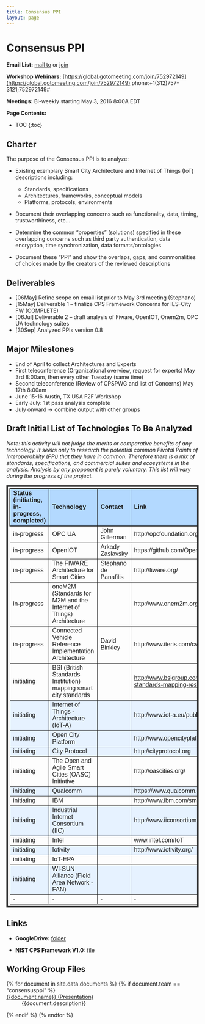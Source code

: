 ```yaml
---
title: Consensus PPI
layout: page
---
```




# Consensus PPI
**Email List:** [mail to](mailto:scf_consenusppi@nist.gov) or [join](mailto:scf_consenusppi-join@nist.gov) 

**Workshop Webinars:** [https://global.gotomeeting.com/join/752972149](https://global.gotomeeting.com/join/752972149) phone:+1(312)757-3121;752972149#

**Meetings:** Bi-weekly starting May 3, 2016 8:00A EDT

**Page Contents:**

* TOC
{:toc}


## Charter

The purpose of the Consensus PPI is to analyze:

* Existing exemplary Smart City Architecture and Internet of Things (IoT) descriptions including:
	* Standards, specifications
	* Architectures, frameworks, conceptual models
    * Platforms, protocols, environments 

* Document their overlapping concerns such as functionality, data, timing, trustworthiness, etc…

* Determine the common “properties” (solutions) specified in these overlapping concerns such as third party authentication, data encryption, time synchronization, data formats/ontologies

* Document these “PPI” and show the overlaps, gaps, and commonalities of choices made by the creators of the reviewed descriptions

## Deliverables

  * [06May] Refine scope on email list prior to May 3rd meeting (Stephano)
  * [15May] Deliverable 1 – finalize CPS Framework Concerns for IES-City FW (COMPLETE)
  * [06Jul] Deliverable 2 – draft analysis of Fiware, OpenIOT, Onem2m, OPC UA technology suites
  * [30Sep] Analyzed PPIs version 0.8

## Major Milestones

  * End of April to collect Architectures and Experts
  * First teleconference (Organizational overview, request for experts) May 3rd 8:00am, then every other Tuesday (same time)
  * Second teleconference (Review of CPSPWG and list of Concerns) May 17th 8:00am
  * June 15-16 Austin, TX USA F2F Workshop
  * Early July: 1st pass analysis complete
  * July onward -> combine output with other groups

## Draft Initial List of Technologies To Be Analyzed

*Note: this activity will not judge the merits or comparative benefits of any technology. It seeks only to research the potential common Pivotal Points of Interoperability (PPI) that they have in common. Therefore there is a mix of standards, specifications, and commercial suites and ecosystems in the analysis. Analysis by any proponent is purely voluntary. This list will vary during the progress of the project.*

<table style="padding:4px;border-collapse: collapse;border:solid 4px;width:100%;font-family:Arial, Helvetica, sans-serif">
  <tr style="border:solid 2px;background-color:#b3d9ff;font-weight: bold">
    <td >Status (initiating, in-progress, completed)</td>
    <td style="border:solid 1px">Technology</td>	<td style="border:solid 1px">Contact</td>
	<td style="border:solid 1px">Link</td>
  </tr>
  <tr>
    <td style="border:solid 1px">in-progress</td>
    <td style="border:solid 1px">OPC UA</td>	
    <td style="border:solid 1px">John Gillerman</td>
	<td style="border:solid 1px"><a ref="http://opcfoundation.org/about/opc-technologies/opc-ua/">http://opcfoundation.org/about/opc-technologies/opc-ua/</a></td>
  </tr>
  <tr>
    <td style="border:solid 1px">in-progress</td>
    <td style="border:solid 1px">OpenIOT</td>	
    <td style="border:solid 1px">Arkady Zaslavsky</td>
	<td style="border:solid 1px"><a ref="https://github.com/OpenIotOrg/openiot">https://github.com/OpenIotOrg/openiot</a></td>
  </tr>
  <tr>
    <td style="border:solid 1px">in-progress</td>
    <td style="border:solid 1px">The FIWARE Architecture for Smart Cities</td>
    <td style="border:solid 1px">Stephano de Panafilis</td>
	<td style="border:solid 1px"><a ref="http://fiware.org/">http://fiware.org/</a></td>
  </tr>
  <tr>
    <td style="border:solid 1px">in-progress</td>
    <td style="border:solid 1px">oneM2M (Standards for M2M and the Internet of Things) Architecture</td>
    <td style="border:solid 1px"></td>
	<td style="border:solid 1px"><a ref="http://www.onem2m.org/technical/published-documents">http://www.onem2m.org/technical/published-documents</a></td>
  </tr>
  <tr>
    <td style="border:solid 1px">in-progress</td>
    <td style="border:solid 1px">Connected Vehicle Reference Implementation Architecture</td>
    <td style="border:solid 1px">David Binkley</td>
	<td style="border:solid 1px"><a ref="http://www.iteris.com/cvria/">http://www.iteris.com/cvria/</a></td>
  </tr>
  <tr>
    <td style="border:solid 1px">initiating</td>
    <td style="border:solid 1px">BSI (British Standards Institution) mapping smart city standards</td>
    <td style="border:solid 1px"></td>
	<td style="border:solid 1px"><a href="http://www.bsigroup.com/en-GB/smart-cities/smart-cities-standards-mapping-research-and-modelling/">http://www.bsigroup.com/en-GB/smart-cities/smart-cities-standards-mapping-research-and-modelling/</a></td>
  </tr>
  <tr style="background-color:#e6f2ff">
    <td style="border:solid 1px">initiating</td>
    <td style="border:solid 1px">Internet of Things - Architecture (IoT-A)</td>
    <td style="border:solid 1px"></td>
	<td style="border:solid 1px"><a ref="http://www.iot-a.eu/public/public-documents">http://www.iot-a.eu/public/public-documents</a></td>
  </tr>
  <tr style="background-color:#e6f2ff">
    <td style="border:solid 1px">initiating</td>
    <td style="border:solid 1px">Open City Platform</td>
    <td style="border:solid 1px"></td>
	<td style="border:solid 1px"><a ref="http://www.opencityplatform.eu/">http://www.opencityplatform.eu/</a></td>
  </tr>
  <tr style="background-color:#e6f2ff">
    <td style="border:solid 1px">initiating</td>
    <td style="border:solid 1px">City Protocol</td>
    <td style="border:solid 1px"></td>
	<td style="border:solid 1px"><a ref="http://cityprotocol.org">http://cityprotocol.org</a></td>
  </tr>
  <tr>
    <td style="border:solid 1px">initiating</td>
    <td style="border:solid 1px">The Open and Agile Smart Cities (OASC) Initiative</td>
    <td style="border:solid 1px"></td>
	<td style="border:solid 1px"><a ref="http://oascities.org/">http://oascities.org/</a></td>
  </tr>
  <tr style="background-color:#e6f2ff">
    <td style="border:solid 1px">initiating</td>
    <td style="border:solid 1px">Qualcomm</td>	
    <td style="border:solid 1px"></td>
	<td style="border:solid 1px"><a ref="https://www.qualcomm.com/products/smart-cities">https://www.qualcomm.com/products/smart-cities</a></td>
  </tr>
  <tr>
    <td style="border:solid 1px">initiating</td>
    <td style="border:solid 1px">IBM</td>		
    <td style="border:solid 1px"></td>
	<td style="border:solid 1px"><a ref="http://www.ibm.com/smarterplanet/us/en/smarter_cities/overview/">http://www.ibm.com/smarterplanet/us/en/smarter_cities/overview/</a></td>
  </tr>
  <tr style="background-color:#e6f2ff">
    <td style="border:solid 1px">initiating</td>
    <td style="border:solid 1px">Industrial Internet Consortium (IIC)</td>
    <td style="border:solid 1px"></td>
	<td style="border:solid 1px"><a ref="http://www.iiconsortium.org/">http://www.iiconsortium.org/</a></td>
  </tr>
  <tr>
    <td style="border:solid 1px">initiating</td>
    <td style="border:solid 1px">Intel</td>	
    <td style="border:solid 1px"></td>
	<td style="border:solid 1px"><a ref="www.intel.com/IoT">www.intel.com/IoT</a></td>
  </tr>
  <tr style="background-color:#e6f2ff">
    <td style="border:solid 1px">initiating</td>
    <td style="border:solid 1px">Iotivity</td>	
    <td style="border:solid 1px"></td>
	<td style="border:solid 1px"><a ref="http://www.iotivity.org/">http://www.iotivity.org/</a></td>
  </tr>
  <tr>
    <td style="border:solid 1px">initiating</td>
    <td style="border:solid 1px">IoT-EPA</td>	
    <td style="border:solid 1px"></td>
	<td style="border:solid 1px"><a ref=""></a></td>
  </tr>
  <tr style="background-color:#e6f2ff">
    <td style="border:solid 1px">initiating</td>
    <td style="border:solid 1px">WI-SUN Alliance (Field Area Network - FAN) </td>
    <td style="border:solid 1px"></td>
	<td style="border:solid 1px"><a ref=""></a></td>
  </tr>
  <tr>
    <td style="border:solid 1px">-</td>
    <td style="border:solid 1px">-</td>	
    <td style="border:solid 1px">-</td>
	<td style="border:solid 1px"><a ref="">-</a></td>
  </tr>
</table>

## Links

  *  **GoogleDrive:** [folder](https://drive.google.com/open?id=0B8X_t7SvioZdM2VEOUdUMDV2Rnc)

  *  **NIST CPS Framework V1.0:** [file](https://s3.amazonaws.com/nist-sgcps/cpspwg/files/pwgglobal/CPS_PWG_Draft_Framework_for_Cyber_Physical_Systems_Release_1_0Final.pdf)


## Working Group Files

<dl>
{% for document in site.data.documents %}
  {% if document.team == "consensusppi" %}
  
  <dt>
    <a href="{{document.url}}" >
    {{document.name}} (Presentation)</a>
  </dt>
  <dd>{{document.description}}</dd>

  {% endif %}
{% endfor %}
</dl>